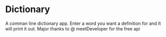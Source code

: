 # Dictionary
A comman line dictionary app. Enter a word you want a definition for and  It will print it out. Major thanks to @ meetDeveloper for the free api

